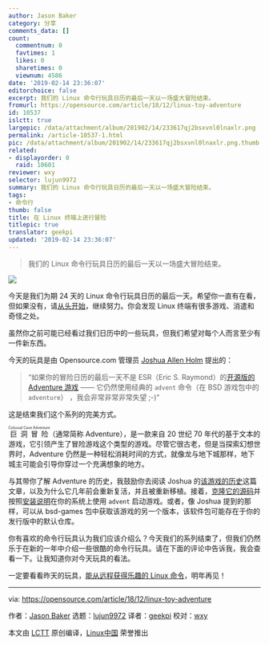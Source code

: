 ```yaml
---
author: Jason Baker
category: 分享
comments_data: []
count:
  commentnum: 0
  favtimes: 1
  likes: 0
  sharetimes: 0
  viewnum: 4586
date: '2019-02-14 23:36:07'
editorchoice: false
excerpt: 我们的 Linux 命令行玩具日历的最后一天以一场盛大冒险结束。
fromurl: https://opensource.com/article/18/12/linux-toy-adventure
id: 10537
islctt: true
largepic: /data/attachment/album/201902/14/233617qj2bsxvnl0lnaxlr.png
permalink: /article-10537-1.html
pic: /data/attachment/album/201902/14/233617qj2bsxvnl0lnaxlr.png.thumb.jpg
related:
- displayorder: 0
  raid: 10601
reviewer: wxy
selector: lujun9972
summary: 我们的 Linux 命令行玩具日历的最后一天以一场盛大冒险结束。
tags:
- 命令行
thumb: false
title: 在 Linux 终端上进行冒险
titlepic: true
translator: geekpi
updated: '2019-02-14 23:36:07'
---
```



> 
> 我们的 Linux 命令行玩具日历的最后一天以一场盛大冒险结束。
> 
> 
> 


![](/data/attachment/album/201902/14/233617qj2bsxvnl0lnaxlr.png)


今天是我们为期 24 天的 Linux 命令行玩具日历的最后一天。希望你一直有在看，但如果没有，请[从头开始](https://opensource.com/article/18/12/linux-toy-boxes)，继续努力。你会发现 Linux 终端有很多游戏、消遣和奇怪之处。


虽然你之前可能已经看过我们日历中的一些玩具，但我们希望对每个人而言至少有一件新东西。


今天的玩具是由 Opensource.com 管理员 [Joshua Allen Holm](https://opensource.com/users/holmja) 提出的：



> 
> “如果你的冒险日历的最后一天不是 ESR（Eric S. Raymond）的[开源版的 Adventure 游戏](https://gitlab.com/esr/open-adventure "https://gitlab.com/esr/open-adventure") —— 它仍然使用经典的 `advent` 命令（在 BSD 游戏包中的 `adventure`） ，我会非常非常非常失望 ;-)“
> 
> 
> 


这是结束我们这个系列的完美方式。


<ruby> 巨洞冒险 <rt>  Colossal Cave Adventure </rt></ruby>（通常简称 Adventure），是一款来自 20 世纪 70 年代的基于文本的游戏，它引领产生了冒险游戏这个类型的游戏。尽管它很古老，但是当探索幻想世界时，Adventure 仍然是一种轻松消耗时间的方式，就像龙与地下城那样，地下城主可能会引导你穿过一个充满想象的地方。


与其带你了解 Adventure 的历史，我鼓励你去阅读 Joshua 的[该游戏的历史](https://opensource.com/article/17/6/revisit-colossal-cave-adventure-open-adventure)这篇文章，以及为什么它几年前会重新复活，并且被重新移植。接着，[克隆它的源码](https://gitlab.com/esr/open-adventure)并按照[安装说明](https://gitlab.com/esr/open-adventure/blob/master/INSTALL.adoc)在你的系统上使用 `advent` 启动游戏。或者，像 Joshua 提到的那样，可以从 bsd-games 包中获取该游戏的另一个版本，该软件包可能存在于你的发行版中的默认仓库。


你有喜欢的命令行玩具认为我们应该介绍么？今天我们的系列结束了，但我们仍然乐于在新的一年中介绍一些很酷的命令行玩具。请在下面的评论中告诉我，我会查看一下。让我知道你对今天玩具的看法。


一定要看看昨天的玩具，[能从远程获得乐趣的 Linux 命令](https://opensource.com/article/18/12/linux-toy-remote)，明年再见！




---


via: <https://opensource.com/article/18/12/linux-toy-adventure>


作者：[Jason Baker](https://opensource.com/users/jason-baker) 选题：[lujun9972](https://github.com/lujun9972) 译者：[geekpi](https://github.com/geekpi) 校对：[wxy](https://github.com/wxy)


本文由 [LCTT](https://github.com/LCTT/TranslateProject) 原创编译，[Linux中国](https://linux.cn/) 荣誉推出